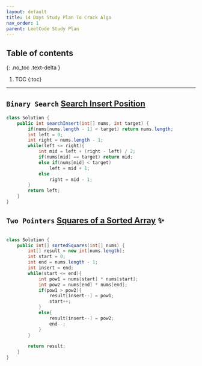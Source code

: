 ```yaml
---
layout: default
title: 14 Days Study Plan To Crack Algo
nav_order: 1
parent: LeetCode Study Plan
---
```

## Table of contents
{: .no_toc .text-delta }

1. TOC
{:toc}

---

## **`Binary Search` [Search Insert Position](https://leetcode.com/problems/search-insert-position/)**

```java
class Solution {
    public int searchInsert(int[] nums, int target) {
        if(nums[nums.length - 1] < target) return nums.length;
        int left = 0;
        int right = nums.length - 1;
        while(left <= right){
            int mid = left + (right - left) / 2;
            if(nums[mid] == target) return mid;
            else if(nums[mid] < target)
                left = mid + 1;
            else 
                right = mid - 1;
        }
        return left;
    }
}
```

## **`Two Pointers` [Squares of a Sorted Array](https://leetcode.com/problems/squares-of-a-sorted-array/)** ✨

```java

class Solution {
    public int[] sortedSquares(int[] nums) {
        int[] result = new int[nums.length];
        int start = 0;
        int end = nums.length - 1;
        int insert = end;
        while(start <= end){
            int pow1 = nums[start] * nums[start];
            int pow2 = nums[end] * nums[end];
            if(pow1 > pow2){
                result[insert--] = pow1;
                start++;
            }
            else{
                result[insert--] = pow2;
                end--;
            }
        }
        
        return result;
    }
}
```

